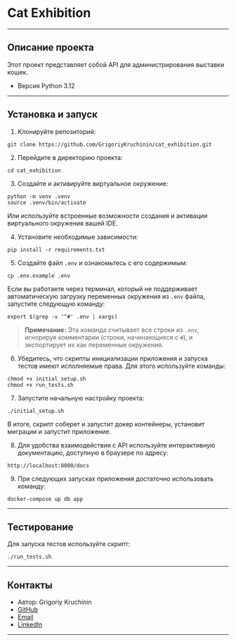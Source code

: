 # Cat Exhibition
***
## Описание проекта

Этот проект представляет собой API для администрирования выставки кошек. 
- Версия Python 3.12

***
## Установка и запуск

1. Клонируйте репозиторий:
```
git clone https://github.com/GrigoriyKruchinin/cat_exhibition.git
```

2. Перейдите в директорию проекта:

```
cd cat_exhibition
```

3. Создайте и активируйте виртуальное окружение:

```
python -m venv .venv
source .venv/bin/activate
```

Или используйте встроенные возможности создания и активации виртуального окружения вашей IDE.

4. Установите необходимые зависимости:

```
pip install -r requirements.txt
```

5. Создайте файл `.env` и ознакомьтесь с его содержимым:

```
cp .env.example .env
```

Если вы работаете через терминал, который не поддерживает автоматическую загрузку переменных окружения из `.env` файла, запустите следующую команду:

```
export $(grep -v '^#' .env | xargs)
```

> **Примечание:** Эта команда считывает все строки из `.env`, игнорируя комментарии (строки, начинающиеся с `#`), и экспортирует их как переменные окружения.

6. Убедитесь, что скрипты инициализации приложения и запуска тестов имеют исполняемые права. Для этого используйте команды:

```
chmod +x initial_setup.sh
chmod +x run_tests.sh
```

7. Запустите начальную настройку проекта:

```
./initial_setup.sh
```

В итоге, скрипт соберет и запустит докер контейнеры, установит миграции и запустит приложение.

8. Для удобства взаимодействия с API используйте интерактивную документацию, доступную в браузере по адресу:

```
http://localhost:8000/docs
```

9. При следующих запусках приложения достаточно использовать команду:

```
docker-compose up db app
```

***

## Тестирование

Для запуска тестов используйте скрипт:

```
./run_tests.sh
```

***

## Контакты
- Автор: Grigoriy Kruchinin
- [GitHub](https://github.com/GrigoriyKruchinin)
- [Email](gkruchinin75@gmail.com)
- [LinkedIn](https://www.linkedin.com/in/grigoriy-kruchinin/)

***